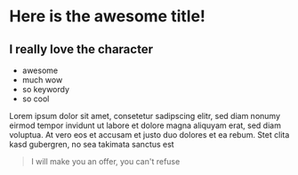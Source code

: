 # Here is the awesome title!
## I really love the character

* awesome
* much wow
* so keywordy
* so cool

Lorem ipsum dolor sit amet, consetetur sadipscing elitr, sed diam nonumy eirmod tempor invidunt ut labore et dolore magna aliquyam erat, sed diam voluptua. At vero eos et accusam et justo duo dolores et ea rebum. Stet clita kasd gubergren, no sea takimata sanctus est

> I will make you an offer, you can't refuse
